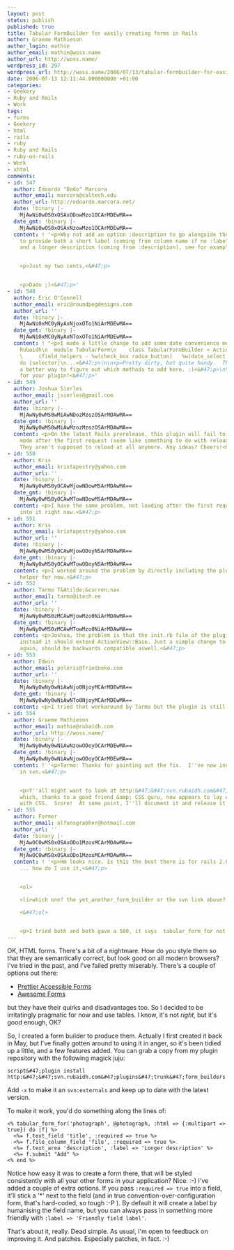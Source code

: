 ```yaml
---
layout: post
status: publish
published: true
title: Tabular FormBuilder for easily creating forms in Rails
author: Graeme Mathieson
author_login: mathie
author_email: mathie@woss.name
author_url: http://woss.name/
wordpress_id: 297
wordpress_url: http://woss.name/2006/07/13/tabular-formbuilder-for-easily-creating-forms-in-rails/
date: 2006-07-13 12:11:44.000000000 +01:00
categories:
- Geekery
- Ruby and Rails
- Work
tags:
- forms
- Geekery
- html
- rails
- ruby
- Ruby and Rails
- ruby-on-rails
- Work
- xhtml
comments:
- id: 547
  author: Edoardo "Dado" Marcora
  author_email: marcora@caltech.edu
  author_url: http://edoardo.marcora.net/
  date: !binary |-
    MjAwNi0wOS0xOSAxODowMzo1OCArMDEwMA==
  date_gmt: !binary |-
    MjAwNi0wOS0xOSAxNzowMzo1OCArMDEwMA==
  content: ! '<p>Why not add an option :description to go alongside the :label option
    to provide both a short label (coming from column name if no :label if provided)
    and a longer description (coming from :description), see for example http:&#47;&#47;docs.neuroinf.de&#47;PloneBook&#47;img&#47;3294f0302.png.<&#47;p>


    <p>Just my two cents,<&#47;p>


    <p>Dado ;)<&#47;p>'
- id: 548
  author: Eric O'Connell
  author_email: eric@roundpegdesigns.com
  author_url: ''
  date: !binary |-
    MjAwNi0xMC0yNyAxNjoxOTo1NiArMDEwMA==
  date_gmt: !binary |-
    MjAwNi0xMC0yNyAxNToxOTo1NiArMDEwMA==
  content: ! "<p>I made a little change to add some date convenience methods:<&#47;p>\n\n<p>module
    Rubaidh\n  module TabularForm\n    class TabularFormBuilder < ActionView::Helpers::FormBuilder\n
    \     (field_helpers - %w(check_box radio_button)   %w(date_select datetime_select)).each
    do |selector|\n...<&#47;p>\n\n<p>Pretty dirty, but quite handy.  There's probably
    a better way to figure out which methods to add here. :)<&#47;p>\n\n<p>Thanks
    for your plugin!<&#47;p>"
- id: 549
  author: Joshua Sierles
  author_email: jsierles@gmail.com
  author_url: ''
  date: !binary |-
    MjAwNy0wMS0wMiAwNDozMzozOSArMDAwMA==
  date_gmt: !binary |-
    MjAwNy0wMS0wMiAwMzozMzozOSArMDAwMA==
  content: <p>On the latest Rails prerelease, this plugin will fail to load in development
    mode after the first request (seem like something to do with reloading of plugins).
    They aren't supposed to reload at all anymore. Any ideas? Cheers!<&#47;p>
- id: 550
  author: Kris
  author_email: kristapestry@yahoo.com
  author_url: ''
  date: !binary |-
    MjAwNy0wMS0yOCAwMjowNDowMSArMDAwMA==
  date_gmt: !binary |-
    MjAwNy0wMS0yOCAwMTowNDowMSArMDAwMA==
  content: <p>I have the same problem, not loading after the first request. I am looking
    into it right now.<&#47;p>
- id: 551
  author: Kris
  author_email: kristapestry@yahoo.com
  author_url: ''
  date: !binary |-
    MjAwNy0wMS0yOCAwMjowODoyNSArMDAwMA==
  date_gmt: !binary |-
    MjAwNy0wMS0yOCAwMTowODoyNSArMDAwMA==
  content: <p>I worked around the problem by directly including the plugin in my application
    helper for now.<&#47;p>
- id: 552
  author: Tarmo T&Atilde;&curren;nav
  author_email: tarmo@itech.ee
  author_url: ''
  date: !binary |-
    MjAwNy0wMS0zMCAwMjowMzo0NiArMDAwMA==
  date_gmt: !binary |-
    MjAwNy0wMS0zMCAwMTowMzo0NiArMDAwMA==
  content: <p>Joshua, the problem is that the init.rb file of the plugin extends ApplicationHelper,
    instead it should extend ActionView::Base. Just a simple change to get this working
    again, should be backwards compatible aswell.<&#47;p>
- id: 553
  author: Edwin
  author_email: poleris@friedneko.com
  author_url: ''
  date: !binary |-
    MjAwNy0wNy0wNiAwNjo0NjoyMCArMDEwMA==
  date_gmt: !binary |-
    MjAwNy0wNy0wNiAwNTo0NjoyMCArMDEwMA==
  content: <p>I tried that workaround by Tarmo but the plugin is still broken.<&#47;p>
- id: 554
  author: Graeme Mathieson
  author_email: mathie@rubaidh.com
  author_url: http://woss.name/
  date: !binary |-
    MjAwNy0wNy0wNiAwNzowODoyOCArMDEwMA==
  date_gmt: !binary |-
    MjAwNy0wNy0wNiAwNjowODoyOCArMDEwMA==
  content: ! '<p>Tarmo: Thanks for pointing out the fix.  I''ve now incorporated it
    in svn.<&#47;p>


    <p>Y''all might want to look at http:&#47;&#47;svn.rubaidh.com&#47;plugins&#47;trunk&#47;yet_another_form_builder
    which, thanks to a good friend &amp; CSS guru, now appears to lay out forms nicely
    with CSS.  Score!  At some point, I''ll document it and release it properly...<&#47;p>'
- id: 555
  author: Former
  author_email: alfonsgrabher@hotmail.com
  author_url: ''
  date: !binary |-
    MjAwOC0wMS0xOSAxODo1MzoxMCArMDAwMA==
  date_gmt: !binary |-
    MjAwOC0wMS0xOSAxODo1MzoxMCArMDAwMA==
  content: ! '<p>Hm looks nice. Is this the best there is for rails 2.0? I''m new
    ... how do I use it,<&#47;p>


    <ol>

    <li>which one? the yet_another_form_builder or the svn link above? <&#47;li>

    <&#47;ol>


    <p>I tried both and both gave a 500, it says  tabular_form_for not found<&#47;p>'
---
```

OK, HTML forms.  There's a bit of a nightmare.  How do you style them so that they are semantically correct, but look good on all modern browsers?  I've tried in the past, and I've failed pretty miserably.  There's a couple of options out there:

* [Prettier Accessible Forms](http:&#47;&#47;alistapart.com&#47;articles&#47;prettyaccessibleforms)
* [Awesome Forms](http:&#47;&#47;paularmstrongdesigns.com&#47;examples&#47;css&#47;awesome-form.html)

but they have their quirks and disadvantages too.  So I decided to be irritatingly pragmatic for now and use tables.  I know, it's not *right*, but it's good enough, OK?

So, I created a form builder to produce them.  Actually I first created it back in May, but I've finally gotten around to using it in anger, so it's been tidied up a little, and a few features added.  You can grab a copy from my plugin repository with the following magick juju:

    script&#47;plugin install http:&#47;&#47;svn.rubaidh.com&#47;plugins&#47;trunk&#47;form_builders

Add `-x` to make it an `svn:externals` and keep up to date with the latest version.

To make it work, you'd do something along the lines of:

    <% tabular_form_for('photograph', @photograph, :html => {:multipart => true}) do |f| %>
      <%= f.text_field 'title', :required => true %>
      <%= f.file_column_field 'file', :required => true %>
      <%= f.text_area 'description', :label => 'Longer description' %>
      <%= f.submit "Add" %>
    <% end %>

Notice how easy it was to create a form there, that will be styled consistently with all your other forms in your application?  Nice. :-)  I've added a couple of extra options.  If you pass `:required => true` into a field, it'll stick a '*' next to the field (and in true convention-over-configuration form, that's hard-coded, so tough :-P ).  By default it will create a label by humanising the field name, but you can always pass in something more friendly with `:label => 'Friendly field label'`.

That's about it, really.  Dead simple.  As usual, I'm open to feedback on improving it.  And patches.  Especially patches, in fact. :-)
